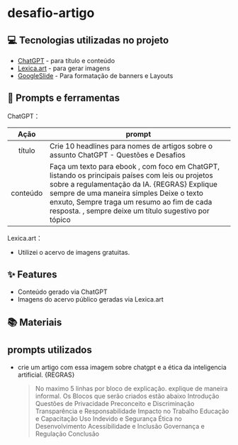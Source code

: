 # desafio-artigo

## 💻 Tecnologias utilizadas no projeto

- [ChatGPT](https://chat.openai.com/) - para título e conteúdo
- [Lexica.art](https://lexica.art/) - para gerar imagens
- [GoogleSlide](https://www.google.com/slides/about/) - Para formatação de banners e Layouts

## 📄 Prompts e ferramentas


ChatGPT：

|   Ação   | prompt                                                                                                                                                                                                                                                                         |
| :------: | ------------------------------------------------------------------------------------------------------------------------------------------------------------------------------------------------------------------------------------------------------------------------------ |
|  título  | Crie 10 headlines para nomes de artigos sobre o assunto ChatGPT - Questões e Desafios                                                                                                                                                                                                    |
| conteúdo | Faça um texto para ebook , com foco em ChatGPT, listando os principais países com leis ou projetos sobre a regulamentação da IA. {REGRAS} Explique sempre de uma maneira simples Deixe o texto enxuto, Sempre traga um resumo ao fim de cada resposta. , sempre deixe um título sugestivo por tópico |


Lexica.art：

- Utilizei o acervo de imagens gratuitas.

## ✨ Features

- Conteúdo gerado via ChatGPT
- Imagens do acervo público geradas via Lexica.art

## 📚 Materiais

## prompts utilizados

-  crie um artigo com essa imagem sobre chatgpt e a ética da inteligencia artificial.
    {REGRAS}
   > No maximo 5 linhas por bloco de explicação. 
   >  explique de maneira informal.
   >  Os Blocos que serão criados estão abaixo
   > Introdução
   > Questões de Privacidade
   > Preconceito e Discriminação
   > Transparência e Responsabilidade
   > Impacto no Trabalho
   > Educação e Capacitação
   > Uso Indevido e Segurança
   > Ética no Desenvolvimento
   > Acessibilidade e Inclusão
   > Governança e Regulação
   > Conclusão
